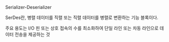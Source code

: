 Serializer-Deserializer

SerDes란, 병렬 데이터를 직렬 또는 직렬 데이터를 병렬로 변환하는 기능 블록이다.

주요 용도는 I/O 핀 또는 상호 접속의 수를 최소화하여 단일 라인 또는 차동 라인으로 데이터 전송을 제공하는 것